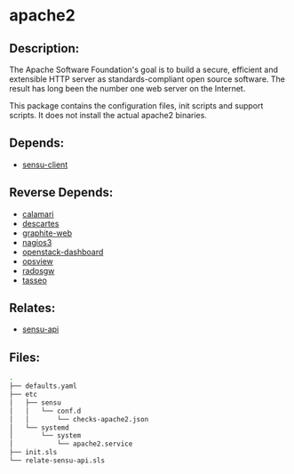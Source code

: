 # apache2

## Description:

The Apache Software Foundation's goal is to build a secure, efficient and extensible HTTP server as standards-compliant open source software. The result has long been the number one web server on the Internet.

This package contains the configuration files, init scripts and support scripts. It does not install the actual apache2 binaries.

## Depends:

  -  [sensu-client](/salt/sensu-client)

## Reverse Depends:

  -  [calamari](/salt/calamari)
  -  [descartes](/salt/descartes)
  -  [graphite-web](/salt/graphite-web)
  -  [nagios3](/salt/nagios3)
  -  [openstack-dashboard](/salt/openstack-dashboard)
  -  [opsview](/salt/opsview)
  -  [radosgw](/salt/radosgw)
  -  [tasseo](/salt/tasseo)

## Relates:

  -  [sensu-api](/salt/sensu-api)

## Files:

```bash
.
├── defaults.yaml
├── etc
│   ├── sensu
│   │   └── conf.d
│   │       └── checks-apache2.json
│   └── systemd
│       └── system
│           └── apache2.service
├── init.sls
└── relate-sensu-api.sls
```
